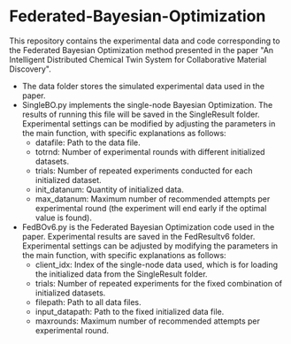 # Federated-Bayesian-Optimization
This repository contains the experimental data and code corresponding to the Federated Bayesian Optimization method presented in the paper "An Intelligent Distributed Chemical Twin System for Collaborative Material Discovery".
- The data folder stores the simulated experimental data used in the paper.
- SingleBO.py implements the single-node Bayesian Optimization. The results of running this file will be saved in the SingleResult folder. Experimental settings can be modified by adjusting the parameters in the main function, with specific explanations as follows:
  - datafile: Path to the data file.
  - totrnd: Number of experimental rounds with different initialized datasets.
  - trials: Number of repeated experiments conducted for each initialized dataset.
  - init_datanum: Quantity of initialized data.
  - max_datanum: Maximum number of recommended attempts per experimental round (the experiment will end early if the optimal value is found).
- FedBOv6.py is the Federated Bayesian Optimization code used in the paper. Experimental results are saved in the FedResultv6 folder. Experimental settings can be adjusted by modifying the parameters in the main function, with specific explanations as follows:
  - client_idx: Index of the single-node data used, which is for loading the initialized data from the SingleResult folder.
  - trials: Number of repeated experiments for the fixed combination of initialized datasets.
  - filepath: Path to all data files.
  - input_datapath: Path to the fixed initialized data file.
  - maxrounds: Maximum number of recommended attempts per experimental round.
